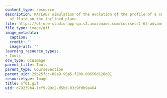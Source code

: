 ```yaml
---
content_type: resource
description: MATLAB? simulation of the evolution of the profile of a certain mass
  of fluid on the inclined plane.
file: https://ol-ocw-studio-app-qa.s3.amazonaws.com/courses/1-63-advanced-fluid-dynamics-of-the-environment-fall-2002/d79239b41cf999c2d5bd93c9fdb9a464_sf01.gif
file_type: image/gif
image_metadata:
  caption: ''
  credit: ''
  image-alt: ''
learning_resource_types:
- Tools
ocw_type: OCWImage
parent_title: Tools
parent_type: CourseSection
parent_uid: 29b25fcc-09a9-90a5-f208-00656d126d01
resourcetype: Image
title: sf01.gif
uid: d79239b4-1cf9-99c2-d5bd-93c9fdb9a464
---
```

